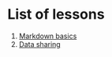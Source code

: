 # List of lessons

1. [Markdown basics][l0]
2. [Data sharing][l2]


[l0]: 00_markdown_basics.html
[l2]: 02_data_sharing.html
